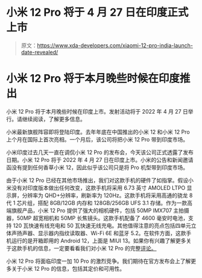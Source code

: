 # 小米 12 Pro 将于 4 月 27 日在印度正式上市

> 原文：<https://www.xda-developers.com/xiaomi-12-pro-india-launch-date-revealed/>

# 小米 12 Pro 将于本月晚些时候在印度推出

小米 12 Pro 将于本月晚些时候在印度上市。发射活动将于 2022 年 4 月 27 日举行。请继续阅读，了解更多信息。

小米最新旗舰阵容即将登陆印度。去年年底在中国推出的小米 12 和小米 12 Pro 上个月在国际上首次亮相。一个月后，该公司将把小米 12 Pro 带到印度市场。

小米印度过去几天一直在调侃小米 12 Pro 的发布会，今天该公司正式透露了发布日期。小米 12 Pro 将于 2022 年 4 月 27 日在印度上市。小米的公告和新闻邀请函没有提到任何香草小米 12，因此似乎该公司只是将 Pro 机型带到印度市场。

由于小米 12 Pro 已经在其他市场推出，我们对这款手机的硬件了如指掌。假设小米没有对印度版本做出任何改变，这款手机将采用 6.73 英寸 AMOLED LTPO 显示屏，分辨率为 QHD+分辨率，刷新率为 120Hz。这款手机将采用高通的骁龙 8 代 1 芯片组，搭配 8GB/12GB 内存和 128GB/256GB UFS 3.1 存储。作为一款高端旗舰产品，小米 12 Pro 提供了强大的相机硬件，包括 50MP IMX707 主拍摄器，50MP 超宽相机和 50MP 长焦镜头。这款手机配备了 4600 毫安时电池，支持 120 瓦快速有线充电和 50 瓦快速无线充电。其他值得注意的亮点包括四单元立体声扬声器、显示器内指纹读取器、Wi-Fi 6E 和蓝牙 5.2。在软件方面，这款手机运行的是开箱即用的 Android 12，上面是 MIUI 13。如果你有兴趣了解更多关于这款手机的信息，一定要看看我们对小米 12 Pro 的完整[评论。](https://www.xda-developers.com/xiaomi-12-pro-review/)

小米 12 Pro 将面临印度一加 10 Pro 的激烈竞争。我们期待在官方发布会上了解更多关于小米 12 Pro 的信息，包括其定价和可用性。